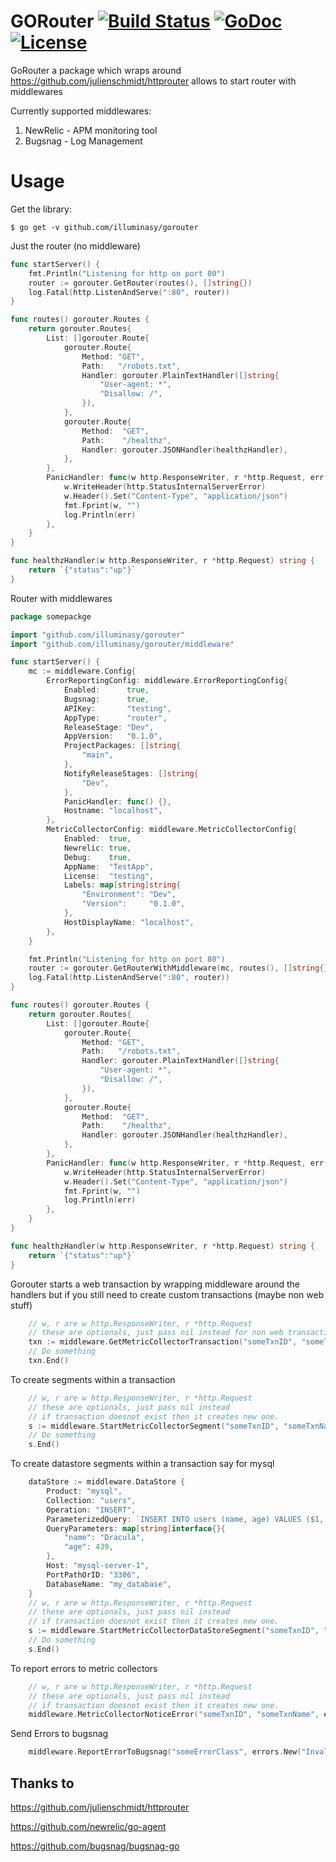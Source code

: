 # GORouter [![Build Status](https://travis-ci.org/illuminasy/gorouter.svg?branch=master)](https://travis-ci.org/illuminasy/gorouter) [![GoDoc](https://godoc.org/github.com/illuminasy/gorouter?status.svg)](https://godoc.org/github.com/illuminasy/gorouter) [![License](https://img.shields.io/badge/license-MIT-blue.svg)](https://github.com/illuminasy/gorouter/blob/master/LICENSE.md)

GoRouter a package which wraps around https://github.com/julienschmidt/httprouter
allows to start router with middlewares

Currently supported middlewares:
1) NewRelic - APM monitoring tool
2) Bugsnag - Log Management
 
# Usage

Get the library:

    $ go get -v github.com/illuminasy/gorouter

Just the router (no middleware)
```go
func startServer() {
	fmt.Println("Listening for http on port 80")
	router := gorouter.GetRouter(routes(), []string{})
	log.Fatal(http.ListenAndServe(":80", router))
}

func routes() gorouter.Routes {
	return gorouter.Routes{
		List: []gorouter.Route{
			gorouter.Route{
				Method: "GET",
				Path:   "/robots.txt",
				Handler: gorouter.PlainTextHandler([]string{
					"User-agent: *",
					"Disallow: /",
				}),
			},
			gorouter.Route{
				Method:  "GET",
				Path:    "/healthz",
				Handler: gorouter.JSONHandler(healthzHandler),
			},
		},
		PanicHandler: func(w http.ResponseWriter, r *http.Request, err interface{}) {
			w.WriteHeader(http.StatusInternalServerError)
			w.Header().Set("Content-Type", "application/json")
			fmt.Fprint(w, "")
			log.Println(err)
		},
	}
}

func healthzHandler(w http.ResponseWriter, r *http.Request) string {
	return `{"status":"up"}`
}

```

Router with middlewares
```go
package somepackge

import "github.com/illuminasy/gorouter"
import "github.com/illuminasy/gorouter/middleware"

func startServer() {
	mc := middleware.Config{
		ErrorReportingConfig: middleware.ErrorReportingConfig{
			Enabled:      true,
			Bugsnag:      true,
			APIKey:       "testing",
			AppType:      "router",
			ReleaseStage: "Dev",
			AppVersion:   "0.1.0",
			ProjectPackages: []string{
				"main",
			},
			NotifyReleaseStages: []string{
				"Dev",
			},
			PanicHandler: func() {},
			Hostname: "localhost",
		},
		MetricCollectorConfig: middleware.MetricCollectorConfig{
			Enabled:  true,
			Newrelic: true,
			Debug:    true,
			AppName:  "TestApp",
			License:  "testing",
			Labels: map[string]string{
				"Environment": "Dev",
				"Version":     "0.1.0",
			},
			HostDisplayName: "localhost",
		},
	}

	fmt.Println("Listening for http on port 80")
	router := gorouter.GetRouterWithMiddleware(mc, routes(), []string{})
	log.Fatal(http.ListenAndServe(":80", router))
}

func routes() gorouter.Routes {
	return gorouter.Routes{
		List: []gorouter.Route{
			gorouter.Route{
				Method: "GET",
				Path:   "/robots.txt",
				Handler: gorouter.PlainTextHandler([]string{
					"User-agent: *",
					"Disallow: /",
				}),
			},
			gorouter.Route{
				Method:  "GET",
				Path:    "/healthz",
				Handler: gorouter.JSONHandler(healthzHandler),
			},
		},
		PanicHandler: func(w http.ResponseWriter, r *http.Request, err interface{}) {
			w.WriteHeader(http.StatusInternalServerError)
			w.Header().Set("Content-Type", "application/json")
			fmt.Fprint(w, "")
			log.Println(err)
		},
	}
}

func healthzHandler(w http.ResponseWriter, r *http.Request) string {
	return `{"status":"up"}`
}
```

Gorouter starts a web transaction by wrapping middleware around the handlers
but if you still need to create custom transactions (maybe non web stuff)
```go
	// w, r are w http.ResponseWriter, r *http.Request
	// these are optionals, just pass nil instead for non web transactions
	txn := middleware.GetMetricCollectorTransaction("someTxnID", "someTxnName", w, r)
	// Do something
	txn.End()
```

To create segments within a transaction
```go
	// w, r are w http.ResponseWriter, r *http.Request
	// these are optionals, just pass nil instead
	// if transaction doesnot exist then it creates new one.
	s := middleware.StartMetricCollectorSegment("someTxnID", "someTxnName", "someSegmentName", w, r)
	// Do something
	s.End()
```

To create datastore segments within a transaction say for mysql
```go
	dataStore := middleware.DataStore {
		Product: "mysql",
		Collection: "users",
		Operation: "INSERT",
		ParameterizedQuery: `INSERT INTO users (name, age) VALUES ($1, $2)"`,
		QueryParameters: map[string]interface{}{
			"name": "Dracula",
			"age": 439,
		},
		Host: "mysql-server-1",
		PortPathOrID: "3306",
		DatabaseName: "my_database",
	}
	// w, r are w http.ResponseWriter, r *http.Request
	// these are optionals, just pass nil instead
	// if transaction doesnot exist then it creates new one.
	s := middleware.StartMetricCollectorDataStoreSegment("someTxnID", "someTxnName", dataStore, w, r)
	// Do something
	s.End()
```

To report errors to metric collectors
```go
	// w, r are w http.ResponseWriter, r *http.Request
	// these are optionals, just pass nil instead
	// if transaction doesnot exist then it creates new one.
	middleware.MetricCollectorNoticeError("someTxnID", "someTxnName", errors.New("Invalid API config"), w, r)
```

Send Errors to bugsnag
```go
	middleware.ReportErrorToBugsnag("someErrorClass", errors.New("Invalid API config"))
```

## Thanks to
https://github.com/julienschmidt/httprouter

https://github.com/newrelic/go-agent

https://github.com/bugsnag/bugsnag-go
